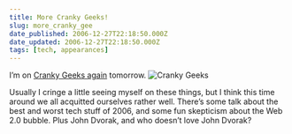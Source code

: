 ```yaml
---
title: More Cranky Geeks!
slug: more_cranky_gee
date_published: 2006-12-27T22:18:50.000Z
date_updated: 2006-12-27T22:18:50.000Z
tags: [tech, appearances]
---
```


I’m on [Cranky Geeks again](http://www.crankygeeks.com/2006/12/cranky_geeks_episode_42_best_t.html) tomorrow.
![Cranky Geeks](http://www.dashes.com/anil/images/crkgks_hed_logo.jpg)

Usually I cringe a little seeing myself on these things, but I think this time around we all acquitted ourselves rather well. There’s some talk about the best and worst tech stuff of 2006, and some fun skepticism about the Web 2.0 bubble. Plus John Dvorak, and who doesn’t love John Dvorak?
